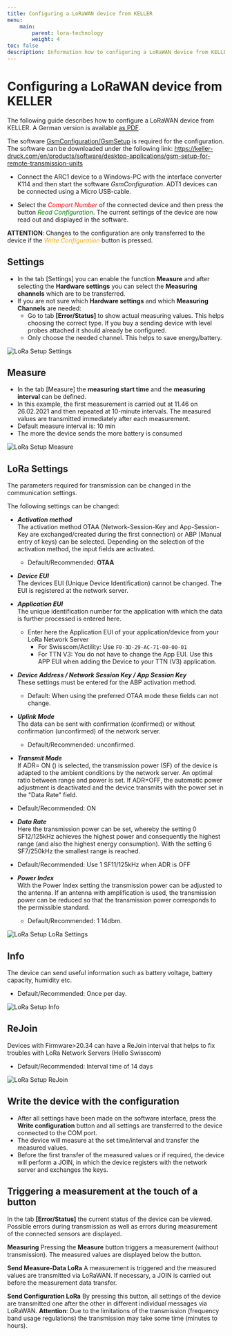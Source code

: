 ```yaml
---
title: Configuring a LoRaWAN device from KELLER
menu:
    main:
        parent: lora-technology
        weight: 4
toc: false
description: Information how to configuring a LoRaWAN device from KELLER AG
---
```


# Configuring a LoRaWAN device from KELLER

The following guide describes how to configure a LoRaWAN device from KELLER. A German version is available [as PDF](../../KELLER_LoRaWAN_Geraet_konfigurieren_V1.0.pdf).

The software [GsmConfiguration/GsmSetup](https://keller-druck.com/en/products/software/desktop-applications/gsm-setup-for-remote-transmission-units) is required for the configuration. The software can be downloaded under the following link: <https://keller-druck.com/en/products/software/desktop-applications/gsm-setup-for-remote-transmission-units>

- Connect the ARC1 device to a Windows-PC with the interface converter K114 and then start the software *GsmConfiguration*. ADT1 devices can be connected using a Micro USB-cable.

- Select the <span style="color:red">*Comport Number*</span> of the connected device and then press the button <span style="color:green">*Read Configuration*</span>. The current settings of the device are now read out and displayed in the software.

**ATTENTION**: Changes to the configuration are only transferred to the device if the <span style="color:orange">*Write Configuration*</span> button is pressed.

## Settings

- In the tab [Settings] you can enable the function **Measure** and after selecting the **Hardware settings** you can select the **Measuring channels** which are to be transferred.  
- If you are not sure which **Hardware settings** and which **Measuring Channels** are needed:
  - Go to tab **[Error/Status]** to show actual measuring values. This helps choosing the correct type. If you buy a sending device with level probes attached it should already be configured.
  - Only choose the needed channel. This helps to save energy/battery.

![LoRa Setup Settings](../../LoRaSetup-Settings.png  "LoRa Setup Settings")

## Measure

- In the tab [Measure] the **measuring start time** and the **measuring interval** can be defined.
- In this example, the first measurement is carried out at 11.46 on 26.02.2021 and then repeated at 10-minute intervals.
The measured values are transmitted immediately after each measurement.
- Default measure interval is: 10 min
- The more the device sends the more battery is consumed

![LoRa Setup Measure](../../LoRaSetup-Measure.png "LoRa Setup Measure")

## LoRa Settings

The parameters required for transmission can be changed in the communication settings.
  
The following settings can be changed:  

- ***Activation method***  
The activation method OTAA (Network-Session-Key and App-Session-Key are exchanged/created during the first connection) or ABP (Manual entry of keys) can be selected. Depending on the selection of the activation method, the input fields are activated. 
  - Default/Recommended: **OTAA**

- ***Device EUI***  
The devices EUI (Unique Device Identification) cannot be changed. The EUI is registered at the network server.  

- ***Application EUI***  
The unique identification number for the application with which the data is further processed is entered here.  
  - Enter here the Application EUI of your application/device from your LoRa Network Server
    - For Swisscom/Actility: Use `F0-3D-29-AC-71-00-00-01`
    - For TTN V3: You do not have to change the App EUI. Use this APP EUI when adding the Device to your TTN (V3) application.

- ***Device Address / Network Session Key / App Session Key***  
These settings must be entered for the ABP activation method.
  - Default: When using the preferred OTAA mode these fields can not change.

- ***Uplink Mode***  
The data can be sent with confirmation (confirmed) or without confirmation (unconfirmed) of the network server.
  - Default/Recommended: unconfirmed.  

- ***Transmit Mode***  
If ADR= ON () is selected, the transmission power (SF) of the device is adapted to the ambient conditions by the network server. An optimal ratio between range and power is set. If ADR=OFF, the automatic power adjustment is deactivated and the device transmits with the power set in the "Data Rate" field.  
 - Default/Recommended: ON

- ***Data Rate***  
Here the transmission power can be set, whereby the setting 0 SF12/125kHz achieves the highest power and consequently the highest range (and also the highest energy consumption). With the setting 6 SF7/250kHz the smallest range is reached.  
 - Default/Recommended: Use 1 SF11/125kHz when ADR is OFF  

- ***Power Index***  
With the Power Index setting the transmission power can be adjusted to the antenna. If an antenna with amplification is used, the transmission power can be reduced so that the transmission power corresponds to the permissible standard.
  - Default/Recommended: 1 14dbm.

![LoRa Setup LoRa Settings](../../LoRaSetup-LoRaSettings.png  "LoRa Setup LoRa Settings")

## Info

The device can send useful information such as battery voltage, battery capacity, humidity etc.
  - Default/Recommended: Once per day.

![LoRa Setup Info](../../LoRaSetup-Info.png  "LoRa Setup Info")

## ReJoin
Devices with Firmware>20.34 can have a ReJoin interval that helps to fix troubles with LoRa Network Servers (Hello Swisscom)
  - Default/Recommended: Interval time of 14 days

![LoRa Setup ReJoin](../../LoRaSetup-ReJoin.png  "LoRa Setup ReJoin")

## Write the device with the configuration

- After all settings have been made on the software interface, press the **Write configuration** button and all settings are transferred to the device connected to the COM port.
- The device will measure at the set time/interval and transfer the measured values.
- Before the first transfer of the measured values or if required, the device will perform a JOIN, in which the device registers with the network server and exchanges the keys.

## Triggering a measurement at the touch of a button

In the tab **[Error/Status]** the current status of the device can be viewed. Possible errors during transmission as well as errors during measurement of the connected sensors are displayed.

**Measuring**
Pressing the **Measure** button triggers a measurement (without transmission). The measured values are displayed below the button.  
  
**Send Measure-Data LoRa**
A measurement is triggered and the measured values are transmitted via LoRaWAN. If necessary, a JOIN is carried out before the measurement data transfer.  

**Send Configuration LoRa**
By pressing this button, all settings of the device are transmitted one after the other in different individual messages via LoRaWAN.
**Attention**: Due to the limitations of the transmission (frequency band usage regulations) the transmission may take some time (minutes to hours).